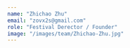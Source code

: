 ```yaml
---
name: "Zhichao Zhu"
email: "zovx2s@gmail.com"
role: "Festival Derector / Founder"
image: "/images/team/Zhichao-Zhu.jpg"
---
```

